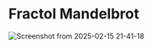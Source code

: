 
# Fractol Mandelbrot
![Screenshot from 2025-02-15 21-41-18](https://github.com/user-attachments/assets/f009971a-9b44-48bd-ba5f-b1a93aa848af)
